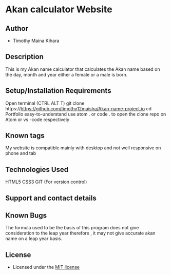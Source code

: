 # Akan calculator Website

## Author

- Timothy Maina Kihara

## Description

This is my Akan name calculator that calculates the Akan name based on the day, month and year either a female or
a male is born.

## Setup/Installation Requirements

Open terminal (CTRL ALT T)
git clone https://https://github.com/timothy12maisha/Akan-name-project.io
cd Portfolio
easy-to-understand
use atom . or code . to open the clone repo on Atom or vs -code respectively

## Known tags

My website is compatible mainly with desktop and not well responsive on phone and tab

## Technologies Used

HTML5 
CSS3
GIT (For version control)

## Support and contact details

## Known Bugs
The formula used to be the basis of this program does not give consideration to the leap year
therefore , it may not give accurate akan name on a leap year basis.

## License

- Licensed under the [MIT license](LICENSE)